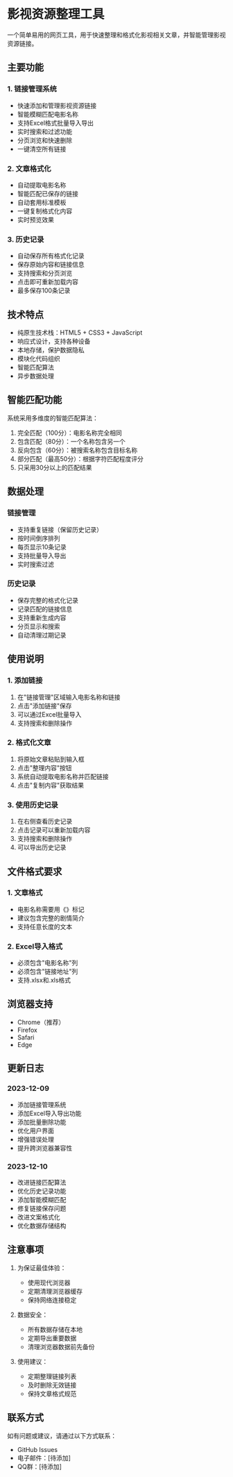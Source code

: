 # 影视资源整理工具

一个简单易用的网页工具，用于快速整理和格式化影视相关文章，并智能管理影视资源链接。

## 主要功能

### 1. 链接管理系统
- 快速添加和管理影视资源链接
- 智能模糊匹配电影名称
- 支持Excel格式批量导入导出
- 实时搜索和过滤功能
- 分页浏览和快速删除
- 一键清空所有链接

### 2. 文章格式化
- 自动提取电影名称
- 智能匹配已保存的链接
- 自动套用标准模板
- 一键复制格式化内容
- 实时预览效果

### 3. 历史记录
- 自动保存所有格式化记录
- 保存原始内容和链接信息
- 支持搜索和分页浏览
- 点击即可重新加载内容
- 最多保存100条记录

## 技术特点

- 纯原生技术栈：HTML5 + CSS3 + JavaScript
- 响应式设计，支持各种设备
- 本地存储，保护数据隐私
- 模块化代码组织
- 智能匹配算法
- 异步数据处理

## 智能匹配功能

系统采用多维度的智能匹配算法：
1. 完全匹配（100分）：电影名称完全相同
2. 包含匹配（80分）：一个名称包含另一个
3. 反向包含（60分）：被搜索名称包含目标名称
4. 部分匹配（最高50分）：根据字符匹配程度评分
5. 只采用30分以上的匹配结果

## 数据处理

### 链接管理
- 支持重复链接（保留历史记录）
- 按时间倒序排列
- 每页显示10条记录
- 支持批量导入导出
- 实时搜索过滤

### 历史记录
- 保存完整的格式化记录
- 记录匹配的链接信息
- 支持重新生成内容
- 分页显示和搜索
- 自动清理过期记录

## 使用说明

### 1. 添加链接
1. 在"链接管理"区域输入电影名称和链接
2. 点击"添加链接"保存
3. 可以通过Excel批量导入
4. 支持搜索和删除操作

### 2. 格式化文章
1. 将原始文章粘贴到输入框
2. 点击"整理内容"按钮
3. 系统自动提取电影名称并匹配链接
4. 点击"复制内容"获取结果

### 3. 使用历史记录
1. 在右侧查看历史记录
2. 点击记录可以重新加载内容
3. 支持搜索和删除操作
4. 可以导出历史记录

## 文件格式要求

### 1. 文章格式
- 电影名称需要用《》标记
- 建议包含完整的剧情简介
- 支持任意长度的文本

### 2. Excel导入格式
- 必须包含"电影名称"列
- 必须包含"链接地址"列
- 支持.xlsx和.xls格式

## 浏览器支持

- Chrome（推荐）
- Firefox
- Safari
- Edge

## 更新日志

### 2023-12-09
- 添加链接管理系统
- 添加Excel导入导出功能
- 添加批量删除功能
- 优化用户界面
- 增强错误处理
- 提升跨浏览器兼容性

### 2023-12-10
- 改进链接匹配算法
- 优化历史记录功能
- 添加智能模糊匹配
- 修复链接保存问题
- 改进文案格式化
- 优化数据存储结构

## 注意事项

1. 为保证最佳体验：
   - 使用现代浏览器
   - 定期清理浏览器缓存
   - 保持网络连接稳定

2. 数据安全：
   - 所有数据存储在本地
   - 定期导出重要数据
   - 清理浏览器数据前先备份

3. 使用建议：
   - 定期整理链接列表
   - 及时删除无效链接
   - 保持文章格式规范

## 联系方式

如有问题或建议，请通过以下方式联系：
- GitHub Issues
- 电子邮件：[待添加]
- QQ群：[待添加]